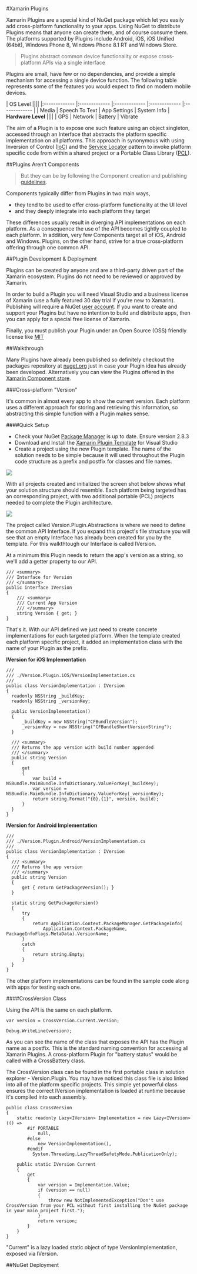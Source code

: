 #Xamarin Plugins

Xamarin Plugins are a special kind of NuGet package which let you easily add cross-platform functionality to your apps. Using NuGet to distribute Plugins means that anyone can create them, and of course consume them. The platforms supported by Plugins include Android, iOS, iOS Unified (64bit), Windows Phone 8, Windows Phone 8.1 RT and Windows Store.

> Plugins abstract common device functionality or expose cross-platform APIs via a single interface

Plugins are small, have few or no dependencies, and provide a simple mechanism for accessing a single device function. The following table represents some of the features you would expect to find on modern mobile devices.  

| OS Level ||||
|:------------- |:------------- |:------------- |:------------- |:------------- |
| Media | Speech To Text | App Settings | System Info
| **Hardware Level** ||||
| GPS | Network | Battery | Vibrate

The aim of a Plugin is to expose one such feature using an object singleton, accessed through an Interface that abstracts the platform specific implementation on all platforms. This approach in synonymous with using Inversion of Control ([IoC]()) and the [Service Locator]() pattern to invoke platform specific code from within a shared project or a Portable Class Library ([PCL]()).

##Plugins Aren't Components

> But they can be by following the Component creation and publishing [guidelines](http://en.wikipedia.org/wiki/Service_locator_pattern).

Components typically differ from Plugins in two main ways,  

* they tend to be used to offer cross-platform functionality at the UI level
* and they deeply integrate into each platform they target

These differences usually result in diverging API implementations on each platform. As a consequence the use of the API becomes tightly coupled to each platform. In addition, very few Components target all of iOS, Android and Windows. Plugins, on the other hand, strive for a true cross-platform offering through one common API.

##Plugin Development & Deployment

Plugins can be created by anyone and are a third-party driven part of the Xamarin ecosystem. Plugins do not need to be reviewed or approved by Xamarin.  

In order to build a Plugin you will need Visual Studio and a business license of Xamarin (use a fully featured 30 day trial if you're new to Xamarin). Publishing will require a NuGet [user account](https://www.nuget.org/users/account/LogOn?returnUrl=%2Fusers%2Faccount%2F). If you want to create and support your Plugins but have no intention to build and distribute apps, then you can apply for a special free license of Xamarin.  

Finally, you must publish your Plugin under an Open Source (OSS) friendly license like [MIT](http://en.wikipedia.org/wiki/MIT_License)

##Walkthrough

Many Plugins have already been published so definitely checkout the packages repository at [nuget.org](https://www.nuget.org/packages?q=plugin+for+xamarin) just in case your Plugin idea has already been developed. Alternatively you can view the Plugins offered in the [Xamarin Component store]().

###Cross-platform "Version"

It's common in almost every app to show the current version. Each platform uses a different approach for storing and retrieving this information, so abstracting this simple function with a Plugin makes sense.  

####Quick Setup

* Check your NuGet [Package Manager](https://visualstudiogallery.msdn.microsoft.com/27077b70-9dad-4c64-adcf-c7cf6bc9970c) is up to date. Ensure version 2.8.3
* Download and Install the [Xamarin Plugin Template](https://visualstudiogallery.msdn.microsoft.com/afead421-3fbf-489a-a4e8-4a244ecdbb1e) for Visual Studio
* Create a project using the new Plugin template. The name of the solution needs to be simple because it will used throughout the Plugin code structure as a prefix and postfix for classes and file names.

![](ScreenShot1.png)

With all projects created and initialized the screen shot below shows what your solution structure should resemble. Each platform being targeted has an corresponding project, with two additional portable (PCL) projects needed to complete the Plugin architecture.

![](ScreenShot2.png)

The project called Version.Plugin.Abstractions is where we need to define the common API Interface. If you expand this project's file structure you will see that an empty Interface has already been created for you by the template. For this walkthtough our Interface is called IVersion.  

At a minimum this Plugin needs to return the app's version as a string, so we'll add a getter property to our API.

    /// <summary>
    /// Interface for Version
    /// </summary>
    public interface IVersion
    {
        /// <summary>
        /// Current App Version
        /// </summary>
        string Version { get; }
    }

That's it. With our API defined we just need to create concrete implementations for each targeted platform. When the template created each platform specific project, it added an implementation class with the name of your Plugin as the prefix.

**IVersion for iOS Implementation**

    ///
    /// ./Version.Plugin.iOS/VersionImplementation.cs
    ///
    public class VersionImplementation : IVersion
    {
      readonly NSString _buildKey;
      readonly NSString _versionKey;
    
      public VersionImplementation()
      {
          _buildKey = new NSString("CFBundleVersion");
          _versionKey = new NSString("CFBundleShortVersionString");
      }
    
      /// <summary>
      /// Returns the app version with build number appended
      /// </summary>
      public string Version
      {
          get
          {
              var build = NSBundle.MainBundle.InfoDictionary.ValueForKey(_buildKey);
              var version = NSBundle.MainBundle.InfoDictionary.ValueForKey(_versionKey);
              return string.Format("{0}.{1}", version, build);
          }
      }
    }

**IVersion for Android Implementation**

    ///
    /// ./Version.Plugin.Android/VersionImplementation.cs
    ///
    public class VersionImplementation : IVersion
    {
      /// <summary>
      /// Returns the app version
      /// </summary>
      public string Version
      {
          get { return GetPackageVersion(); }
      }
    
      static string GetPackageVersion()
      {
          try
          {
              return Application.Context.PackageManager.GetPackageInfo(
                  Application.Context.PackageName, PackageInfoFlags.MetaData).VersionName;
          }
          catch
          {
              return string.Empty;
          }
      }
    }

The other platform implementations can be found in the sample code along with apps for testing each one.

####CrossVersion Class

Using the API is the same on each platform.

    var version = CrossVersion.Current.Version;
    
    Debug.WriteLine(version);

As you can see the name of the class that exposes the API has the Plugin name as a postfix. This is the standard naming convention for accessing all Xamarin Plugins. A cross-platform Plugin for "battery status" would be called with a CrossBattery class.

The CrossVersion class can be found in the first portable class in solution explorer - Version.Plugin. You may have noticed this class file is also linked into all of the platform specific projects. This simple yet powerful class ensures the correct IVersion implementation is loaded at runtime because it's compiled into each assembly.

    public class CrossVersion
    {
        static readonly Lazy<IVersion> Implementation = new Lazy<IVersion>(() =>
            #if PORTABLE
                null,
            #else
                new VersionImplementation(),
            #endif
              System.Threading.LazyThreadSafetyMode.PublicationOnly);
    
        public static IVersion Current
        {
            get
            {
                var version = Implementation.Value;
                if (version == null)
                {
                    throw new NotImplementedException("Don't use CrossVersion from your PCL without first installing the NuGet package in your main project first.");
                }
                return version;
            }
        }
    }

"Current" is a lazy loaded static object of type VersionImplementation, exposed via IVersion.

##NuGet Deployment

